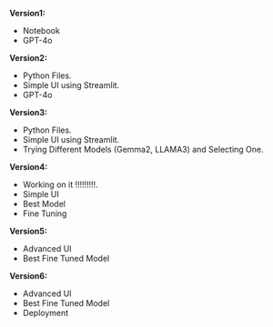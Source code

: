 **Version1:**
  - Notebook
  - GPT-4o
  
**Version2:**
  - Python Files.
  - Simple UI using Streamlit.
  - GPT-4o

**Version3:**
  - Python Files.
  - Simple UI using Streamlit.
  - Trying Different Models (Gemma2, LLAMA3) and Selecting One.
    
**Version4:**
  - Working on it !!!!!!!!!.
  - Simple UI
  - Best Model
  - Fine Tuning

**Version5:**
  - Advanced UI
  - Best Fine Tuned Model

**Version6:**
  - Advanced UI
  - Best Fine Tuned Model
  - Deployment
